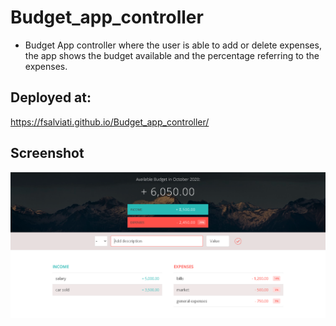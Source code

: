 # Budget_app_controller
* Budget App controller where the user is able to add or delete expenses, the app shows the budget available and the percentage referring to the expenses.


## Deployed at:
https://fsalviati.github.io/Budget_app_controller/
<br />

## Screenshot

![Screenshot](screenshot.png)
